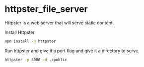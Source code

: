 # httpster_file_server

Httpster is a web server that will serve static content.

Install Httpster

```bash
npm install -g httpster
```

Run httpster and give it a port flag and give it a directory to serve.

```bash
httpster -p 8080 -d ./public
```

